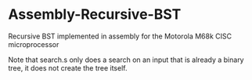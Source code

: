 # Assembly-Recursive-BST
Recursive BST implemented in assembly for the Motorola M68k CISC microprocessor

Note that search.s only does a search on an input that is already a binary tree, it does not create the tree itself.
